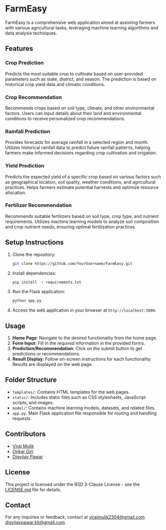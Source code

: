 # FarmEasy

FarmEasy is a comprehensive web application aimed at assisting farmers with various agricultural tasks, leveraging machine learning algorithms and data analysis techniques.

## Features

### Crop Prediction
Predicts the most suitable crop to cultivate based on user-provided parameters such as state, district, and season. The prediction is based on historical crop yield data and climatic conditions.

### Crop Recommendation
Recommends crops based on soil type, climate, and other environmental factors. Users can input details about their land and environmental conditions to receive personalized crop recommendations.

### Rainfall Prediction
Provides forecasts for average rainfall in a selected region and month. Utilizes historical rainfall data to predict future rainfall patterns, helping farmers make informed decisions regarding crop cultivation and irrigation.

### Yield Prediction
Predicts the expected yield of a specific crop based on various factors such as geographical location, soil quality, weather conditions, and agricultural practices. Helps farmers estimate potential harvests and optimize resource allocation.

### Fertilizer Recommendation
Recommends suitable fertilizers based on soil type, crop type, and nutrient requirements. Utilizes machine learning models to analyze soil composition and crop nutrient needs, ensuring optimal fertilization practices.

## Setup Instructions

1. Clone the repository:

   ```bash
   git clone https://github.com/YourUsername/FarmEasy.git

2. Install dependencies:

   ```bash
   pip install -r requirements.txt
   ```

3. Run the Flask application:

   ```bash
   python app.py
   ```

4. Access the web application in your browser at `http://localhost:5000`.

## Usage

1. **Home Page**: Navigate to the desired functionality from the home page.
2. **Form Input**: Fill in the required information in the provided forms.
3. **Prediction/Recommendation**: Click on the submit button to get predictions or recommendations.
4. **Result Display**: Follow on-screen instructions for each functionality. Results are displayed on the web page.

## Folder Structure

- `templates/`: Contains HTML templates for the web pages.
- `static/`: Includes static files such as CSS stylesheets, JavaScript scripts, and images.
- `model/`: Contains machine learning models, datasets, and related files.
- `app.py`: Main Flask application file responsible for routing and handling requests.

## Contributors

- [Viraj Mulik](mailto:virajmulik2304@gmail.com)
- [Onkar Giri](mailto:onkargiri29@gmail.com)
- [Digvijay Pawar](mailto:digvijaypawar.kit@gmail.com)

## License

This project is licensed under the BSD 3-Clause License - see the [LICENSE.md](LICENSE.md) file for details.

## Contact

For any inquiries or feedback, contact at [virajmulik2304@gmail.com](mailto:virajmulik2304@gmail.com).
[digvijaypawar.kit@gmail.com](mailto:digvijaypawar.kit@gmail.com).



